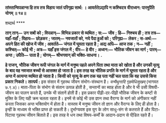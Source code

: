 **तांस्तान्विपन्नान्स हि तत्र तत्र** **विहाय जातं परिगृह्य सार्थ: ।** **आवर्ततेऽद्यापि न कश्चिदत्र** **वीराध्वन: पारमुपैति योगम् ॥ १४॥** 

शब्दार्थ **** 

**तान् तान्—** **उन सबों को** **; विपन्नान्—** **विभिन्न प्रकार से व्यथित** **; स:—** **जीव** **; हि—** **निश्चय ही** **; तत्र तत्र—** **यहाँ-वहाँ** **; विहाय—** **छोड़कर** **; जातम्—** **नवजातों को, नये पैदा हुओं को** **; परिगृह्य—** **लेकर** **; स-अर्थ:—** **अपने हित की खोज में जीव** **; आवर्तते—** **जंगल में घूमता रहता है** **; अद्य अपि—** **आज तक** **; न—** **नहीं** **; कश्चित्—** **कोई भी** **; अत्र—** **यहाँ इस जंगल में** **; वीर—** **हे वीर** **;** **अध्वन:—** **भौतिक जीवन का मार्ग** **; पारम्—** **अन्त** **; उपैति—** **पाता है** **; योगम्—** **श्रीभगवान् की भक्ति-साधना।** **.** 

**हे राजन्, भौतिक जीवन रूपी जंगल के मार्ग में मनुष्य पहले अपने पिता तथा माता को** **खोता है और उनकी मृत्यु के बाद वह नवजात बच्चों से आसक्त हो जाता है। इस तरह वह** **भौतिक प्रगति के मार्ग में घूमता रहता है और अन्त में अत्यन्त व्यथित हो जाता है। किसी को** **मृत्यु के क्षण तक यह पता नहीं चल पाता कि वह उससे किस प्रकार निकले।** **तात्पर्य :** इस संसार में गृहस्थ जीवन संभोग-संस्थान है। *यन्मैथुनादि गृहमेधिसुखम्* (भागवत ७.९.४)। माता-पिता के संभोग से संतान उत्पन्न होती है , सन्तानों का ब्याह होता है और वे भी उसी विषयी-जीवन का पालन करते हैं, उनके भी संतानें होती हैं। इस प्रकार पीढ़ी-दर-पीढ़ी भौतिक जीवन के कष्टों से मुक्ति के लिए यही क्रम चलता रहता है। इनमें से कोई भी उस ज्ञान तथा वैराग्य के मार्ग को अंगीकार नहीं करता जिसका अन्त भक्तियोग में होता है। वास्तव में मनुष्य जीवन तो ज्ञान और वैराग्य के लिए ही होता है। इन्हीं के माध्यम से भक्ति प्राप्त हो सकती है। दुर्भाग्यवश इस युग के लोग साधु-संग से कतराते हैं और पिटा-पिटाया गृहस्थ जीवन बिताते हैं। इस तरह वे धन तथा विषय-कर्मों के आदान-प्रदान से पीडि़त रहते हैं।  